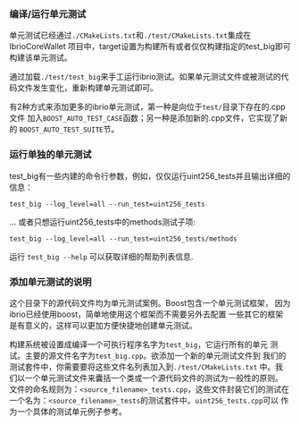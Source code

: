 ### 编译/运行单元测试

单元测试已经通过`./CMakeLists.txt`和`./test/CMakeLists.txt`集成在IbrioCoreWallet
项目中，target设置为构建所有或者仅仅构建指定的test_big即可构建该单元测试。

通过加载`./test/test_big`来手工运行ibrio测试。如果单元测试文件或被测试的代
码文件发生变化，重新构建单元测试即可。

有2种方式来添加更多的ibrio单元测试，第一种是向位于`test/`目录下存在的.cpp文件
加入`BOOST_AUTO_TEST_CASE`函数；另一种是添加新的.cpp文件，它实现了新的
`BOOST_AUTO_TEST_SUITE`节。

### 运行单独的单元测试

test_big有一些内建的命令行参数，例如，仅仅运行uint256_tests并且输出详细的信息：

    test_big --log_level=all --run_test=uint256_tests

... 或者只想运行uint256_tests中的methods测试子项:

    test_big --log_level=all --run_test=uint256_tests/methods

运行 `test_big --help` 可以获取详细的帮助列表信息.

### 添加单元测试的说明

这个目录下的源代码文件均为单元测试案例。Boost包含一个单元测试框架，
因为ibrio已经使用boost，简单地使用这个框架而不需要另外去配置
一些其它的框架是有意义的，这样可以更加方便快捷地创建单元测试。

构建系统被设置成编译一个可执行程序名字为`test_big`，它运行所有的单元
测试。主要的源文件名字为`test_big.cpp`。欲添加一个新的单元测试文件到
我们的测试套件中，你需要要将这些文件名列表加入到`./test/CMakeLists.txt`
中。我们以一个单元测试文件来囊括一个类或一个源代码文件的测试为一般性的原则。
文件的命名规则为：`<source_filename>_tests.cpp`，这些文件封装它们的测试在
一个名为：`<source_filename>_tests`的测试套件中。`uint256_tests.cpp`可以
作为一个具体的测试单元例子参考。
